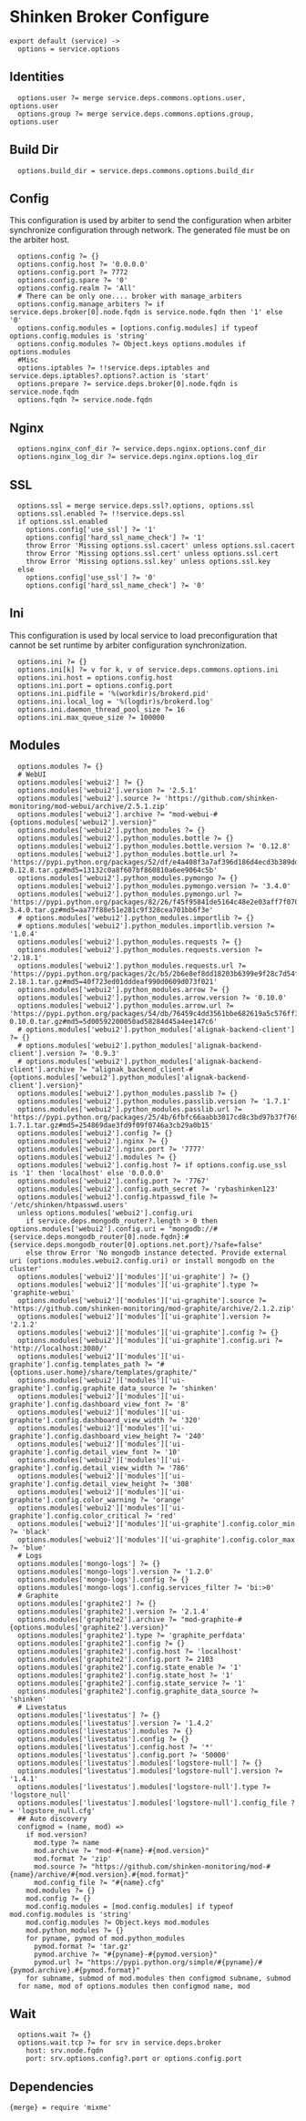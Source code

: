 
# Shinken Broker Configure

    export default (service) ->
      options = service.options

## Identities

      options.user ?= merge service.deps.commons.options.user, options.user
      options.group ?= merge service.deps.commons.options.group, options.user

## Build Dir

      options.build_dir = service.deps.commons.options.build_dir

## Config

This configuration is used by arbiter to send the configuration when arbiter
synchronize configuration through network. The generated file must be on the
arbiter host.

      options.config ?= {}
      options.config.host ?= '0.0.0.0'
      options.config.port ?= 7772
      options.config.spare ?= '0'
      options.config.realm ?= 'All'
      # There can be only one.... broker with manage_arbiters
      options.config.manage_arbiters ?= if service.deps.broker[0].node.fqdn is service.node.fqdn then '1' else '0'
      options.config.modules = [options.config.modules] if typeof options.config.modules is 'string'
      options.config.modules ?= Object.keys options.modules if options.modules
      #Misc
      options.iptables ?= !!service.deps.iptables and service.deps.iptables?.options?.action is 'start'
      options.prepare ?= service.deps.broker[0].node.fqdn is service.node.fqdn
      options.fqdn ?= service.node.fqdn

## Nginx
      
      options.nginx_conf_dir ?= service.deps.nginx.options.conf_dir
      options.nginx_log_dir ?= service.deps.nginx.options.log_dir

## SSL

      options.ssl = merge service.deps.ssl?.options, options.ssl
      options.ssl.enabled ?= !!service.deps.ssl
      if options.ssl.enabled
        options.config['use_ssl'] ?= '1'
        options.config['hard_ssl_name_check'] ?= '1'
        throw Error 'Missing options.ssl.cacert' unless options.ssl.cacert
        throw Error 'Missing options.ssl.cert' unless options.ssl.cert
        throw Error 'Missing options.ssl.key' unless options.ssl.key
      else
        options.config['use_ssl'] ?= '0'
        options.config['hard_ssl_name_check'] ?= '0'

## Ini

This configuration is used by local service to load preconfiguration that cannot
be set runtime by arbiter configuration synchronization.

      options.ini ?= {}
      options.ini[k] ?= v for k, v of service.deps.commons.options.ini
      options.ini.host = options.config.host
      options.ini.port = options.config.port
      options.ini.pidfile = '%(workdir)s/brokerd.pid'
      options.ini.local_log = '%(logdir)s/brokerd.log'
      options.ini.daemon_thread_pool_size ?= 16
      options.ini.max_queue_size ?= 100000

## Modules

      options.modules ?= {}
      # WebUI
      options.modules['webui2'] ?= {}
      options.modules['webui2'].version ?= '2.5.1'
      options.modules['webui2'].source ?= 'https://github.com/shinken-monitoring/mod-webui/archive/2.5.1.zip'
      options.modules['webui2'].archive ?= "mod-webui-#{options.modules['webui2'].version}"
      options.modules['webui2'].python_modules ?= {}
      options.modules['webui2'].python_modules.bottle ?= {}
      options.modules['webui2'].python_modules.bottle.version ?= '0.12.8'
      options.modules['webui2'].python_modules.bottle.url ?= 'https://pypi.python.org/packages/52/df/e4a408f3a7af396d186d4ecd3b389dd764f0f943b4fa8d257bfe7b49d343/bottle-0.12.8.tar.gz#md5=13132c0a8f607bf860810a6ee9064c5b'
      options.modules['webui2'].python_modules.pymongo ?= {}
      options.modules['webui2'].python_modules.pymongo.version ?= '3.4.0'
      options.modules['webui2'].python_modules.pymongo.url ?= 'https://pypi.python.org/packages/82/26/f45f95841de5164c48e2e03aff7f0702e22cef2336238d212d8f93e91ea8/pymongo-3.4.0.tar.gz#md5=aa77f88e51e281c9f328cea701bb6f3e'
      # options.modules['webui2'].python_modules.importlib ?= {}
      # options.modules['webui2'].python_modules.importlib.version ?= '1.0.4'
      options.modules['webui2'].python_modules.requests ?= {}
      options.modules['webui2'].python_modules.requests.version ?= '2.18.1'
      options.modules['webui2'].python_modules.requests.url ?= 'https://pypi.python.org/packages/2c/b5/2b6e8ef8dd18203b6399e9f28c7d54f6de7b7549853fe36d575bd31e29a7/requests-2.18.1.tar.gz#md5=40f723ed01dddeaf990d0609d073f021'
      options.modules['webui2'].python_modules.arrow ?= {}
      options.modules['webui2'].python_modules.arrow.version ?= '0.10.0'
      options.modules['webui2'].python_modules.arrow.url ?= 'https://pypi.python.org/packages/54/db/76459c4dd3561bbe682619a5c576ff30c42e37c2e01900ed30a501957150/arrow-0.10.0.tar.gz#md5=5d00592200050ad58284d45a4ee147c6'
      # options.modules['webui2'].python_modules['alignak-backend-client'] ?= {}
      # options.modules['webui2'].python_modules['alignak-backend-client'].version ?= '0.9.3'
      # options.modules['webui2'].python_modules['alignak-backend-client'].archive ?= "alignak_backend_client-#{options.modules['webui2'].python_modules['alignak-backend-client'].version}"
      options.modules['webui2'].python_modules.passlib ?= {}
      options.modules['webui2'].python_modules.passlib.version ?= '1.7.1'
      options.modules['webui2'].python_modules.passlib.url ?= 'https://pypi.python.org/packages/25/4b/6fbfc66aabb3017cd8c3bd97b37f769d7503ead2899bf76e570eb91270de/passlib-1.7.1.tar.gz#md5=254869dae3fd9f09f0746a3cb29a0b15'
      options.modules['webui2'].config ?= {}
      options.modules['webui2'].nginx ?= {}
      options.modules['webui2'].nginx.port ?= '7777'
      options.modules['webui2'].modules ?= {}
      options.modules['webui2'].config.host ?= if options.config.use_ssl is '1' then 'localhost' else '0.0.0.0'
      options.modules['webui2'].config.port ?= '7767'
      options.modules['webui2'].config.auth_secret ?= 'rybashinken123'
      options.modules['webui2'].config.htpasswd_file ?= '/etc/shinken/htpasswd.users'
      unless options.modules['webui2'].config.uri
        if service.deps.mongodb_router?.length > 0 then options.modules['webui2'].config.uri = "mongodb://#{service.deps.mongodb_router[0].node.fqdn}:#{service.deps.mongodb_router[0].options.net.port}/?safe=false"
        else throw Error 'No mongodb instance detected. Provide external uri (options.modules.webui2.config.uri) or install mongodb on the cluster'
      options.modules['webui2']['modules']['ui-graphite'] ?= {}
      options.modules['webui2']['modules']['ui-graphite'].type ?= 'graphite-webui'
      options.modules['webui2']['modules']['ui-graphite'].source ?= 'https://github.com/shinken-monitoring/mod-graphite/archive/2.1.2.zip'
      options.modules['webui2']['modules']['ui-graphite'].version ?= '2.1.2'
      options.modules['webui2']['modules']['ui-graphite'].config ?= {}
      options.modules['webui2']['modules']['ui-graphite'].config.uri ?= 'http://localhost:3080/'
      options.modules['webui2']['modules']['ui-graphite'].config.templates_path ?= "#{options.user.home}/share/templates/graphite/"
      options.modules['webui2']['modules']['ui-graphite'].config.graphite_data_source ?= 'shinken'
      options.modules['webui2']['modules']['ui-graphite'].config.dashboard_view_font ?= '8'
      options.modules['webui2']['modules']['ui-graphite'].config.dashboard_view_width ?= '320'
      options.modules['webui2']['modules']['ui-graphite'].config.dashboard_view_height ?= '240'
      options.modules['webui2']['modules']['ui-graphite'].config.detail_view_font ?= '10'
      options.modules['webui2']['modules']['ui-graphite'].config.detail_view_width ?= '786'
      options.modules['webui2']['modules']['ui-graphite'].config.detail_view_height ?= '308'
      options.modules['webui2']['modules']['ui-graphite'].config.color_warning ?= 'orange'
      options.modules['webui2']['modules']['ui-graphite'].config.color_critical ?= 'red'
      options.modules['webui2']['modules']['ui-graphite'].config.color_min ?= 'black'
      options.modules['webui2']['modules']['ui-graphite'].config.color_max ?= 'blue'
      # Logs
      options.modules['mongo-logs'] ?= {}
      options.modules['mongo-logs'].version ?= '1.2.0'
      options.modules['mongo-logs'].config ?= {}
      options.modules['mongo-logs'].config.services_filter ?= 'bi:>0'
      # Graphite
      options.modules['graphite2'] ?= {}
      options.modules['graphite2'].version ?= '2.1.4'
      options.modules['graphite2'].archive ?= "mod-graphite-#{options.modules['graphite2'].version}"
      options.modules['graphite2'].type ?= 'graphite_perfdata'
      options.modules['graphite2'].config ?= {}
      options.modules['graphite2'].config.host ?= 'localhost'
      options.modules['graphite2'].config.port ?= 2103
      options.modules['graphite2'].config.state_enable ?= '1'
      options.modules['graphite2'].config.state_host ?= '1'
      options.modules['graphite2'].config.state_service ?= '1'
      options.modules['graphite2'].config.graphite_data_source ?= 'shinken'
      # Livestatus
      options.modules['livestatus'] ?= {}
      options.modules['livestatus'].version ?= '1.4.2'
      options.modules['livestatus'].modules ?= {}
      options.modules['livestatus'].config ?= {}
      options.modules['livestatus'].config.host ?= '*'
      options.modules['livestatus'].config.port ?= '50000'
      options.modules['livestatus'].modules['logstore-null'] ?= {}
      options.modules['livestatus'].modules['logstore-null'].version ?= '1.4.1'
      options.modules['livestatus'].modules['logstore-null'].type ?= 'logstore_null'
      options.modules['livestatus'].modules['logstore-null'].config_file ?= 'logstore_null.cfg'
      ## Auto discovery
      configmod = (name, mod) =>
        if mod.version?
          mod.type ?= name
          mod.archive ?= "mod-#{name}-#{mod.version}"
          mod.format ?= 'zip'
          mod.source ?= "https://github.com/shinken-monitoring/mod-#{name}/archive/#{mod.version}.#{mod.format}"
          mod.config_file ?= "#{name}.cfg"
        mod.modules ?= {}
        mod.config ?= {}
        mod.config.modules = [mod.config.modules] if typeof mod.config.modules is 'string'
        mod.config.modules ?= Object.keys mod.modules
        mod.python_modules ?= {}
        for pyname, pymod of mod.python_modules
          pymod.format ?= 'tar.gz'
          pymod.archive ?= "#{pyname}-#{pymod.version}"
          pymod.url ?= "https://pypi.python.org/simple/#{pyname}/#{pymod.archive}.#{pymod.format}"
        for subname, submod of mod.modules then configmod subname, submod
      for name, mod of options.modules then configmod name, mod

## Wait

      options.wait ?= {}
      options.wait.tcp ?= for srv in service.deps.broker
        host: srv.node.fqdn
        port: srv.options.config?.port or options.config.port

## Dependencies

    {merge} = require 'mixme'
